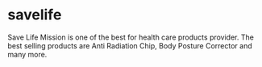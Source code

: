 # savelife
 Save Life Mission is one of the best for health care products provider. The best selling products are Anti Radiation Chip, Body Posture Corrector and many more.
